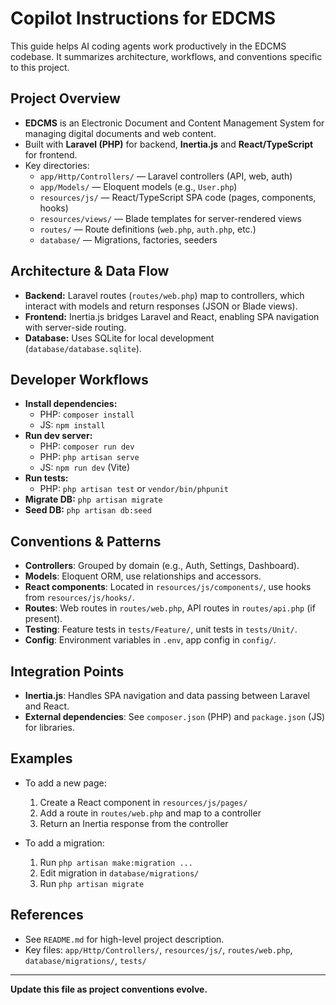 # Copilot Instructions for EDCMS

This guide helps AI coding agents work productively in the EDCMS codebase. It summarizes architecture, workflows, and conventions specific to this project.

## Project Overview
- **EDCMS** is an Electronic Document and Content Management System for managing digital documents and web content.
- Built with **Laravel (PHP)** for backend, **Inertia.js** and **React/TypeScript** for frontend.
- Key directories:
  - `app/Http/Controllers/` — Laravel controllers (API, web, auth)
  - `app/Models/` — Eloquent models (e.g., `User.php`)
  - `resources/js/` — React/TypeScript SPA code (pages, components, hooks)
  - `resources/views/` — Blade templates for server-rendered views
  - `routes/` — Route definitions (`web.php`, `auth.php`, etc.)
  - `database/` — Migrations, factories, seeders

## Architecture & Data Flow
- **Backend:** Laravel routes (`routes/web.php`) map to controllers, which interact with models and return responses (JSON or Blade views).
- **Frontend:** Inertia.js bridges Laravel and React, enabling SPA navigation with server-side routing.
- **Database:** Uses SQLite for local development (`database/database.sqlite`).

## Developer Workflows
- **Install dependencies:**
  - PHP: `composer install`
  - JS: `npm install`
- **Run dev server:**
  - PHP: `composer run dev`
  - PHP: `php artisan serve`
  - JS: `npm run dev` (Vite)
- **Run tests:**
  - PHP: `php artisan test` or `vendor/bin/phpunit`
- **Migrate DB:** `php artisan migrate`
- **Seed DB:** `php artisan db:seed`

## Conventions & Patterns
- **Controllers**: Grouped by domain (e.g., Auth, Settings, Dashboard).
- **Models**: Eloquent ORM, use relationships and accessors.
- **React components**: Located in `resources/js/components/`, use hooks from `resources/js/hooks/`.
- **Routes**: Web routes in `routes/web.php`, API routes in `routes/api.php` (if present).
- **Testing**: Feature tests in `tests/Feature/`, unit tests in `tests/Unit/`.
- **Config**: Environment variables in `.env`, app config in `config/`.

## Integration Points
- **Inertia.js**: Handles SPA navigation and data passing between Laravel and React.
- **External dependencies**: See `composer.json` (PHP) and `package.json` (JS) for libraries.

## Examples
- To add a new page:
  1. Create a React component in `resources/js/pages/`
  2. Add a route in `routes/web.php` and map to a controller
  3. Return an Inertia response from the controller

- To add a migration:
  1. Run `php artisan make:migration ...`
  2. Edit migration in `database/migrations/`
  3. Run `php artisan migrate`

## References
- See `README.md` for high-level project description.
- Key files: `app/Http/Controllers/`, `resources/js/`, `routes/web.php`, `database/migrations/`, `tests/`

---

**Update this file as project conventions evolve.**
